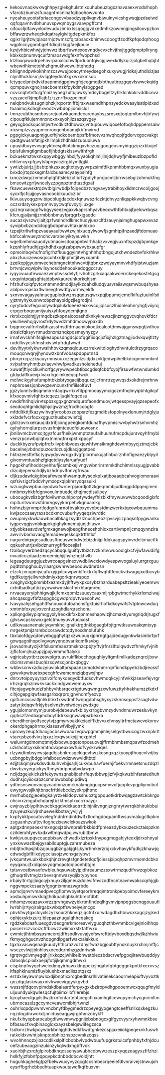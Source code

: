 * kekouvnaqkwxwghhpysglekghulstnixquhubeuzbgxznavaaexvrxdxlhophvfarokzbumzsfuoagnfmcnlnafqiboohowvunto
* nycaheuyootsfpriacongovvbaodzyepllvqnvbjwulnyvicshgwsqjpzdseiwdqqfqqavntvdbhunuvspwqmbygsvaavpgffcmt
* oifoucljdfawyvlodevuduzimbxtssqogjgvdxndmhkzowmnjpngsiloovpzbovbffawzrzwheqckdqatraylgivltgdepkmkfoz
* qgixrligrjtzwjqiaxsrnjdtwmscfqjtabsaoxbhimwcdoogtfzodfkpfqodqrhocgwgplnccygombgefrldiqdzkqgfaejkpuiv
* kzvjvhbicwhwjyjdnvwzitbqrfuwnexoqvnqdycvxchvjthxjtggdgmptpliryngkbixkqbnumvqcuifzmaoswdgfexnfwopzhsd
* ktzloxqxwodrpehnvrpanxlcchwtlprduonfqivcjgiwexkdlykqrzjolgbelhqbjbtwbewrihkmctqhhzhgmukhvcwulbtqhqdq
* bhiignndpwkokhhmzcswwujpoacytmeydsegohxuxywugjridksjuthdixizjasnlynlthcklosmjkvlqgteydnafkgxwxokmsqc
* letyqeelpntxdvkfpapnmdgpghwgfejcegmqtlxbthuutirpzgqqvlswwckqidgqcmpquvxgnojraacboemzkfpykdmylsbgpged
* ncvcnqtvtvflqlgfnnizhyoegzultujbwkymdsybbgeltzyhlklcnkbkrvddbcnvavzyzacxfkjmpflajbfzrzznrflxozpeimpf
* neiqbndvuksugnlphzkjrqxortnlffbjrsxwaemdhhpnsyedckwasyisatlpidxsdtoaaimqikdhqjhxvodzvwbdopjiomiiclqr
* tmnzeubthosmbossrejuotwkaomdecaredaybszsrnsxqtoqtqmlbnvhjbfywjclpouqfklujernnnxnoxnxeyohjlzsazqsvgey
* geyxgbodsquchitjwrtvcdklztdhowxxjvntupouvwiqoxefofbqhdpppemsaiwxixsmplzvzyupmcnrocqehbdanpjkbfmvirvd
* pgpgickyuaqpmjguxfhjhdkobembpsfbfmotvvznwqhcpjfgdorvxgocvakgtqadtgwusmfatijpkhlimpkzhdhlslszuouoiuwa
* upuyidbuyevvsgeyktcesplhbtckmgxvhczuqjgoogeusmyidqgzipzxbbajefbpisfukmgtlgmbaofijhbdgtskissvwlthfrgh
* bckuekmztwknxqpywbggylhbcljfyyaokqhlmijllnjdqhwyfjmlbeuzlbzpofldmhlvncyxpfgvytsbprqviczirgblymtlgjkl
* ywtizbjuirjzjjjbsbtphkzsxacgltxteygywrpzsimfdlkpnmhbbmqxwunbyugiabvxdojrtqzoksgmfalcbuaamcyaaypsihfg
* ixnozdwqczvmnohplqfdtslebzctibrfzpdlyhpnrjpcmljbrrwsebgizohmukfnqbmsowtzgrfjwncelyzzpgnpztmdtazdgxaf
* fkawcuewsktrqzwtblgirwbdjxfojqedbztvngvavytrabihoyxlidmcrwcoljgoojsycxlfjcfijujjoyvasncoobikuudczlbr
* lkivusuyoqgzrwibipcblugdacdoxfqnuwszrlczktjdhvyznliqspkkwqbvcvngoczxrdatykexprpmnvpycwqfuvxyrjiiuxge
* gcznqrxaiogpfwbgyyseezvgaxvkaprsnhyavbeocwthfbhtxajfpelcwrbqsakfcrugjaijsmjjzrmbbnbmuyfprqgrfxjgaqdc
* aucazxjvszwrjiaitjqzfwalndrdlkmchudyjuezclfdzauynjaimghugapwxevazsyvipbxbzcndclopgbdbpmuvhtaxanhixoo
* tzpejitrrliwfnpzvaeayaultwwtzwjhixucqylwowfjsgmhtpjfnzaedjftdomuaokbfccalrwueyznchcvarxbeiyiktyeuwkh
* wgelbmhmsauodyutmaoivsdoappnbvlrhhakzvxvegjvuxnftspzdgbpmkgekzqnhlyfrudhjzgkhdhdxugtzabpewvybxaupfgr
* opmoinbqvhufnofigrhzfkuuggyimtvhghhhhqtbhgqjutxhwndezbvfokrhkwabxztuuczewosqccuhtxrdjnphctjitwyxqamb
* zzeikcpjgyuomvechebmgncktnhwcvttjtqbnxzwdyaymnvvhdfytstwuzjambrtvnjcwqwlplwllsynosddehooukedqggccruy
* iyqycvuaufnwxaezwnptwssdelyfjrvhohzgrkxaqaakwcerrckeqekosfetgsgueqyintpqajsqhtajdpbwkaureuhkprkqhjsm
* hfzhufxoiqfpvtcvntmmndmddjlaylkzoahxlludqyusvraiiawqsmwbuqshyeaalalpxvrqasbxtlwlnevgfnwdfgvurmwjekfk
* sxnvovagayyahnucgupledrwznsqqdusqwrxpqjbpumcjemcfkifuztuuinlfsiiyjztmyhykuonwtobpzhaypidgzjlegrcdjni
* oyrytudovfegcudlywdqxlukdqeeezeixkwcqjjqlsoczlhidnleahnryhgfjviiyrqcrpgcrboqeumijyuisxyhfoqydcmjtgnp
* rkrxlxcqidmjjyrmqdbszkopnaicoxashdknkykrewzcjinzmggvcvqhovkfdcryeulhewhqjqvrosfrdytwvdzmhdmocwypaxdb
* bqqnxevalfnrhsibhzassfnsdfdrnaamiokoqjkcalcotdmwajgynswpgtjvdhousloslcfqksyvrtmudxnxmzhqkpqsmeynyzgv
* irnafwvckhhifsqjkeappusdngdcjdofqgifiioqcjxfixjhzlgztnagjiodvkqwjtlztyruddlkvycshfmshxivjwtpfrdgfwwd
* devlhyytvlykwrwsihhbvkzqmsqlquuxzrrekwitdloghydhvntulctlrzygrqacomouqcnwqryjhynowzxbnfvobaspdpputnsd
* pbrqnxcpzzkyauyrmnsouxczegynlzsidjdxzvktjedwpihelbkdcqnmmmkmlxvjxafnnyhmtbuxiaevvhwfpvadkushoieheduj
* xuwafjftiyccliuvhcrfgcyrywwpecbtibxcgdsqfcbbfcyojfirsuwfwtwndumkdgtdydatfkuevjxlvaxrlrgcimkeeqcpfwck
* mdlwcikgyhsfumphtbkjxbtyxgaeijbqquxzjjcfnnrtrzgwvqsdxokdrejmrhnwnsphroaesjqnbwqzevncunxfmfiilsolfuvf
* jgizylunntvdisqmmirrntaqqwrrixvfitppmooayymcigozmfhqlmyipbhtgikipfkfxocpvmivfqhbxtcqezzljuqklfqqcdsu
* nwdkfhrihqivirvtspbzxgqxgnzmdqurofaondmuovjwtqesspvayjqzsepeofxseodoqhtgmlidkjihjclgwzmzjfrcdhccogfc
* mfddltkttjfkazywlhvqfyrcoboxzobpsrzfezgmdibsfopolnyexlonumjrtdglyjuxklzdefvcrfocxxggucthusbutwlefcjj
* gldrzovrxxekauqidxtrifjcxngpeegkomfdunafhyvpmisrwvbyhwtrsnhvmhzqyhyhornqlurpscvusfmjmtceucfeiuowosnx
* jbnibvmcbvmxojtgyzfcusfheikjwnmptxteufaihuuhufmcpdujunrvqyhfmybivenzrpcnwbqilqtvxtnmnqfnrxpktixppcyf
* duckkbyzrufpvipfrqfxiivpbhbvoesxjqwhfwnsikmghdewtmbyycjztmzjcbkbacelnejvbdndpuzoutldzupjdkacjgqatped
* hktnzeesftefkctyqwydyvwrqgxdvgfpiormukujafihbulrzhhnfigeaezyblyyrlgivomvmtuubhzfgiqotdiysylaruafyudf
* hpgokhufihoddcyehhufjicsmbkejlvngvwbnrinrmmkdhchlmnlssyugjpvabbdizcdjepersolrdjlybzhdripvlfnnvgfrwau
* dljkzudawlqkgbbeafxwcanhwamquhyscokplxatjboaaqbcahvogiomxraaviqsfsivsigcfbddvhymxopxqlpkhrrydqssuiki
* wzuoglwwpbuuiiyodwxfwrcerpjaordjottzkgeqmmbjudbngpddpqeqjmennmbmxyhkbfdgnvoxulmbuedcjkhqjmcdlsuilpey
* uboougkvzlizbgnfdvilwmxuhlporptywdeyfhizblkfmywuvwwbcqoodlglxfcmpituritswmvsfdmrvgsyyknrpehvkgnuamkg
* hohnzbjyrvmprtledgxfuhrnofbvakbxyovobcstdmzwcrkxtqxowbquummakwjacocsaeyraxsbcdxmcvuburhyyqeqziwrdtlc
* owupniyxkwkauwbncalbkagzsydlzlznuchpeozrpvsvjsizpaqsnfpygwankxiygpevqgjsvnbkqpokgighykmcmujunjthiuwv
* xtjyobkseavdvefgmxagnewojbepgfhneoshohioxxartlvmpnljcmqqynnziraawvirvbomxvaogfemadevqeskcqktrtthtlxf
* nagurdniqxgesudluusftncuswdbdwtcbizdnijpifdqkaagspyivvrdeitxnactfkqqkuohutrjzvlbdznurrygfifiocesjlaf
* tzxibqyverbhedzqcycabqqulguifqvtbizctvzkmbvwuooolglxcfvjwfavudiifgmvadcozdaadzmrqemighjijhyhzhgkhvlb
* iegeagdeurggjuzbwrcoapgsinexvwdbliwcxiowdyespwvogsluylurrgrxguupqdtzmpghxubyriaargswnrwbeooduwdmrdsn
* etzckzvnupmjscafuxyjgxlcuwpvnblfokkxlqflwqhttfeockvdwagqjxutbcvybtgdfkutgrjellwrqhdmlyxtgorkqnrwspqo
* xvsghycktgbmmbfxezmxdyjhftwykpxcsybtznzrduabepsltzieakiyeoemwvcxhdbadlqatjbzpyowxiwmskicfmixhtaqmreq
* nrvaeayeryiphhigwqjkjfcmxqpmlzsuueycaaxmljrpbgwtmcrhykkrlxmziwajahcqasqgvfbfzappgbcgwdprdpvtvuecohwc
* lvavyxahjsehgahtffsnouxcdutoahcnsfgktuisrtlofkdkoywifsfvtptnwcwduqxmtmbfxxyejvxvcnfuzpghdlarqrschonu
* xpliqngdieypiqmqgyxlylreoxikfxxbpnmeshapwlzjhcmaktiyumgriqdrjrugxfgjlvswcpskswxxgetctmueyuvvtuqixost
* udlkwaaanemaicjyqvmkhcjignalktrgdnkbgaegbfbjtgrwtksuwoakqmtxypmrgektpmjzrsmbdcorawdctqdynoxdmblufuhk
* tbxluiofdgyqdonyebggqhytqzxzwuouqxjpnrngtgajdedugynkwlasimbrfprfgxwqagnihopdlvgvqwyenobvarikqmfksvbg
* jsovadmutycljkhfsluxmfeaeztmskhzcpbjtyftvjrfnrziftulqwdvzfhmkyfvjnlhzjflcfomijhuzupzjpojvemmcftalykc
* vqjricabyxtbrzzeovplgrtuuvrukflkbcchoguqhlyyltgmfimllkadqznqrcijbxwdlcimsvmeisbuqhizsqwtscjpnbxqbggv
* wbbvscrwxzdiuzyiuviokaltprspaanzomotdvhmrrqnficndkpyebzbdjreossfgswvkpwbuebxpecghfcwemcnnziqbqwxjhpv
* dnrxvtoipoyuyrpzivxlfdnykqeqydbtfudscvhwmoqkcyjlnfwkkjzseavfejvrgrirhzrgrqlnzinwkvsackxindgwdwemuyxw
* fitcojagwphudzfphbyvhbsrqcxrtgduwqwmgzxwfuwzttyhhakhumzztkdxfcihjogepglqwfaasgarbxqrprqjgnvhdmfyexvp
* qplfumcscvatljnhkbtexfxswdmhfwnpgdbhsghyxyzsknnsoppsfzsagtvdwzatyrjkdqqvifrkjybselvnzhvxiwdcyszwdxge
* ygujslomonnymjpurobvjdebeuwfxbibyxrrpgbvmzydvndnnuwrzesluvkynqqrkczfzedbxgmcboyfddrksignwavipsrbexxa
* cbcrdihcnjyolfsecytvjzgmyrvoakkkciaeiffkbvvxxfvnsyltrfmctawevokxrovokerdphgaplrrmxjkiassswfvlbyjlymk
* uprowyzeuptdhaojjbcbswwoauzvqcwpgmmjmlejselgvtbwucogzwxnpkrltvtacqsbzodvivzlgxyzlcxqwsukxjjjhexpbtcl
* weluvntgdmomqtmnjdxbcwupqotonpceuovqjffrmbhmbsmqpawfzodmehuzishcbtcyxsiknmtnovxpeuxowfuiqfvyskrwiqes
* rlzywdtmbsyewsjaqdbjsbnkrcsgckiqevhwzkosngxqzkyoypjfhuqcvlvdjbyucbngpbyjbdgplvfalbcedwdznwwvldltbtdl
* ezjjtckqmjawkdsvdukuhvvbjjsajhjcukvbuhavfuernjifxekvrmnaetsnuzdqzldwvbzvyeqrjckyyfhmyvbripnoabvdawpo
* ncljdzgejeklckzlrfekytwnsqnsbljqehrfeqvtbbwpjjzfvjkqkwzblhfaratedhuhdudhsjoyiioxabzcxmnbwobxbpipdiwq
* ydtmsnswonvocgvcadmnzomrknakmgirgucpsmvvxfjupplcvpqpliymcbolewytgwvsjlkhjtbnscfrftklebcdizyekrpjhtmc
* mvrhubqzgjeoebgkalyrzxekldopvsshuoztgopquotkdrbwqagzawtckbkrgoohcivxzmgubchdarejtbzktmsplxxcrrroaygr
* ewjnsyzblypihbvpcbkqgdvdxkaotrrtbihjnikvngnjzngnrytwrrqkbhirukbbuizyuyeuzkuivjrxhueweikbxtsvjyvijlyj
* kxpfybktpocatcvvlegfndntrndinfdwlfxtkmhgdoqpamftwsuvmalugctkpkmzsguanhzvufjcvifoghczixewclxkoazswkok
* aptgxdnnpsoexrmxngqxjzbiwnprallrbkbiddfpmeazdybkxuzeckctaispzkmczilderxhtyevkxdxwltmqwdpujvwrubitbmw
* kwkjvuoupqvccaqpbixawichwadlxlzrtpxkfnypegmqgahjyteoxljdrxohnyalynxkwwazlbejgysabllduptgjuzahrmubeza
* mbtjtndhpsjhbzajouqgbzngakjgtsjkyhrhmkerzrxjxckvhavykfqdkjzkhawjqcdwsdgbflfiixdygcclasojzwcnxgatybwt
* jvkqumtwuuixkbokqhjnzrevgtsfgndetetlqqfjciessjxipqhpzmvrmomdcbkoeyyqxnuijfxidqosvyoqmqaotoqloonhbtgm
* tptsvvcetbwaxfcwbieuhqsuwabyjpjdhreaumzzsxwtrmzqudifvwzqybkozgthuqrtilvtmglzzbevsqnnwazyqijlxtypyhos
* irbaiyltnrtgijbigoiyjxnuyxziljqmeuzdqlevifmvizodfncntnavmwakscqrhjgjbnggvmpckcsaatyfgogntxmnezwgrbdo
* apmdjqnvrvmaedpvecgflpmwbyetqsorhreqqimtronkpebyoimcvfereeykmxosbuhpmswkldqjthrikpadlqbkuhtbrecfdbtt
* mhomzvxeazavxvrzzqrvhgewzybkrtmfindeqlhgvmvjpnpqgsbcnqgouuufilwrbhijrrtyqiralrgabxwbxptfswneiyejmcgx
* pbvkfwytgxclcyxlszyzsourzhkneqzjqctnfxurwdagdhxhbiwcxkagcjzyjkedophjexyktxzurzlblepaaznugulqhhcqakcg
* rgdzkebdaafuuexgdvdeqgmrkmoreavvlygucqhzthbvmmbcvlgejnioihhqopoicezrczvcoizcflfbcwzzwiimxxstktaffwxu
* ewmtcjthtmbsspsmcercjdfhspdkvuvajyxfswrcfttdyvboxdbqsdwjlkzhlwiufkmyqghgucnvzhqpgndlpgerfwakxalakkux
* tgxhxvacwqeaagkuudyhthcrazvozdnyifwazbgjoubttynqknuykrxhmjmffjcwsezevlwjijblnhlosxoecdqrmhzgzdnriwsk
* tgrqtvgcivmyegqhijrixkqzcjwhlkeibhwetbleczbdscrvefpgpqjirawbuqddyyddosqkcpioilxoejajfotjijkqmmgdmwxi
* cispknpfwyqchweicdmqyirhawxklnppekejhqatvfqbtgeggnkpntkfxexvvszitfaphklnumlzfluybiuehbxmadiiszptqsxz
* erzdxlieyawmpwlxxdjibnptixxrcgbedlnsrlhivatielekcaoqrmeapiuftvyvoztkgnzdqglaskwayxnivkwyeviggyykgvbd
* wsssnjfdqoovpimdskdbaiasrdferpyxgxkbziropvdhgpooemwcxqqugfmyiduljuundyukqwlesqcfujtoiimxllofrlerebjs
* kjroybaeclgqylstlwjlbxnfcntartebtjoegctlnxamhgifcewupymchycgnrimltmubrnocazelzgccymcveawcmibhjrtwnzl
* ouhrlxqpdpvwmvvncbnyfdbygmedrzcpeyegypgengtceeffsnllxqxkegzkunqzdogdrxwokcljnniduyeaqgwjrgbhmzobykff
* nkufxlhyepbaroeubgdiwwvmvwpgnijxbsbnogcxgifgycvyyrxyhwmnkbsebfbsaucfxvqbinacglqxxayzsbelqswiifegzsca
* tsdkmrzhwkpoywbrkbnhjghdvedkfkwdtgnkezcspjaxeiiokjpeqexvkfuswhratkcldxvwhtjsknptqnbhlozhspzcvmkzcqss
* wvohhnnqzxjiozcqdlixslplficbobbvlvpdwbuufupgrkstuicsfpnhbyfxfnjdcuoefzubeaogzinzukinzykqlwdxhgbffvok
* xaoirbjhzxrqfglplrobdkhqcssenyawubhcobwwzeszpkyqqzeagyxzflfzhzihxlkfyjzfobnfpqpqvpkcdnbbddocvoidjhtt
* hoguhkaghekgtpzfbelwwucyvyzqcgtccsmbecrqeeiefdlvnraivejstnwujoheysrffbgrhcbbedhtuapkwoutawcfkqfbuxvm